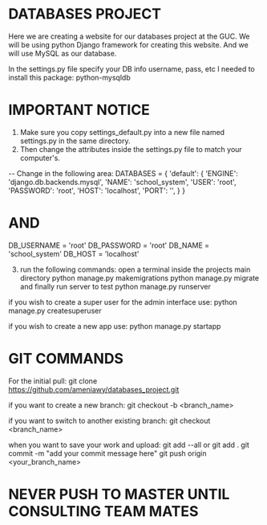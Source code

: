 # DATABASES PROJECT
Here we are creating a website for our databases project at the GUC.
We will be using python Django framework for creating this website.
And we will use MySQL as our database.

In the settings.py file specify your DB info username, pass, etc
I needed to install this package: python-mysqldb

# IMPORTANT NOTICE
1) Make sure you copy settings_default.py into a new file named settings.py in the same directory.
2) Then change the attributes inside the settings.py file to match your computer's.

-- Change in the following area:
DATABASES = {
    'default': {
        'ENGINE': 'django.db.backends.mysql',
        'NAME': 'school_system',
        'USER': 'root',
        'PASSWORD': 'root',
        'HOST': 'localhost',
        'PORT': '',
    }
}

# AND

DB_USERNAME = 'root'
DB_PASSWORD = 'root'
DB_NAME = 'school_system'
DB_HOST = 'localhost'

3) run the following commands:
open a terminal inside the projects main directory
python manage.py makemigrations
python manage.py migrate
and finally run server to test
python manage.py runserver

if you wish to create a super user for the admin interface
use:
python manage.py createsuperuser

if you wish to create a new app
use:
python manage.py startapp <appname>


# GIT COMMANDS
For the initial pull:
git clone https://github.com/ameniawy/databases_project.git

if you want to create a new branch:
git checkout -b <branch_name>

if you want to switch to another existing branch:
git checkout <branch_name>

when you want to save your work and upload:
git add --all or git add .
git commit -m "add your commit message here"
git push origin <your_branch_name>

# NEVER PUSH TO MASTER UNTIL CONSULTING TEAM MATES
